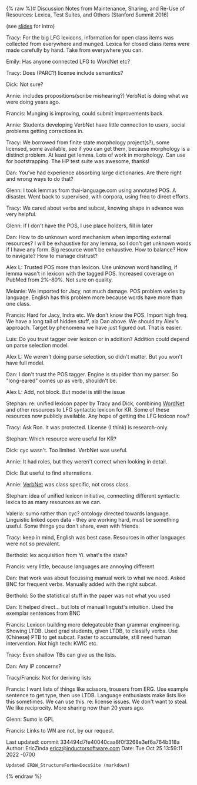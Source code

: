 {% raw %}# Discussion Notes from Maintenance, Sharing, and Re-Use of Resources: Lexica, Test Suites, and Others (Stanford Summit 2016)

(see [slides](http://www.delph-in.net/2016/sharing.pdf) for intro)

Tracy: For the big LFG lexicons, information for open class items was
collected from everywhere and munged. Lexica for closed class items were
made carefully by hand. Take from everywhere you can.

Emily: Has anyone connected LFG to WordNet etc?

Tracy: Does (PARC?) license include semantics?

Dick: Not sure?

Annie: includes propositions(scribe mishearing?) VerbNet is doing what
we were doing years ago.

Francis: Munging is improving, could submit improvements back.

Annie: Students developing VerbNet have little connection to users,
social problems getting corrections in.

Tracy: We borrowed from finite state morphology project(s?), some
licensed, some available, see if you can get them, because morphology is
a distinct problem. At least get lemma. Lots of work in morphology. Can
use for bootstrapping. The HP test suite was awesome, thanks!

Dan: You've had experience absorbing large dictionaries. Are there right
and wrong ways to do that?

Glenn: I took lemmas from thai-language.com using annotated POS. A
disaster. Went back to supervised, with corpora, using freq to direct
efforts.

Tracy: We cared about verbs and subcat, knowing shape in advance was
very helpful.

Glenn: if I don't have the POS, I use place holders, fill in later

Dan: How to do unknown word mechanism when importing external resources?
I will be exhaustive for any lemma, so I don't get unknown words if I
have any form. Big resource won't be exhaustive. How to balance? How to
navigate? How to manage distrust?

Alex L: Trusted POS more than lexicon. Use unknown word handling, if
lemma wasn't in lexicon with the tagged POS. Increased coverage on
PubMed from 2%-80%. Not sure on quality.

Melanie: We imported for Jacy, not much damage. POS problem varies by
language. English has this problem more because words have more than one
class.

Francis: Hard for Jacy, Indra etc. We don't know the POS. Import high
freq. We have a long tail of hidden stuff, ala Dan above. We should try
Alex's approach. Target by phenomena we have just figured out. That is
easier.

Luis: Do you trust tagger over lexicon or in addition? Addition could
depend on parse selection model.

Alex L: We weren't doing parse selection, so didn't matter. But you
won't have full model.

Dan: I don't trust the POS tagger. Engine is stupider than my parser. So
"long-eared" comes up as verb, shouldn't be.

Alex L: Add, not block. But model is still the issue

Stephan: re: unified lexicon paper by Tracy and Dick, combining
[WordNet](/WordNet) and other resources to LFG syntactic lexicon for KR.
Some of these resources now publicly available. Any hope of getting the
LFG lexicon now?

Tracy: Ask Ron. It was protected. License (I think) is research-only.

Stephan: Which resource were useful for KR?

Dick: cyc wasn't. Too limited. VerbNet was useful.

Annie: It had roles, but they weren't correct when looking in detail.

Dick: But useful to find alternations.

Annie: [VerbNet](/VerbNet) was class specific, not cross class.

Stephan: idea of unified lexicon initiative, connecting different
syntactic lexica to as many resources as we can.

Valeria: sumo rather than cyc? ontology directed towards language.
Linguistic linked open data - they are working hard, must be something
useful. Some things you don't share, even with friends.

Tracy: keep in mind, English was best case. Resources in other languages
were not so prevalent.

Berthold: lex acquisition from Yi. what's the state?

Francis: very little, because languages are annoying different

Dan: that work was about focussing manual work to what we need. Asked
BNC for frequent verbs. Manually added with the right subcat.

Berthold: So the statistical stuff in the paper was not what you used

Dan: It helped direct... but lots of manual linguist's intuition. Used
the exemplar sentences from BNC

Francis: Lexicon building more delegateable than grammar engineering.
Showing LTDB. Used grad students, given LTDB, to classify verbs. Use
(Chinese) PTB to get subcat. Faster to accumulate, still need human
intervention. Not high tech: KWIC etc.

Tracy: Even shallow TBs can give us the lists.

Dan: Any IP concerns?

Tracy/Francis: Not for deriving lists

Francis: I want lists of things like scissors, trousers from ERG. Use
example sentence to get type, then use LTDB. Language enthusiasts make
lists like this sometimes. We can use this. re: license issues. We don't
want to steal. We like reciprocity. More sharing now than 20 years ago.

Glenn: Sumo is GPL

Francis: Links to WN are not, by our request.

Last updated: commit 334494d7fe40040caa8f0f3268e3ef6a764b318a
Author: EricZinda <ericz@inductorsoftware.com>
Date:   Tue Oct 25 13:59:11 2022 -0700

    Updated ERDW_StructureForNewDocsSite (markdown)
{% endraw %}